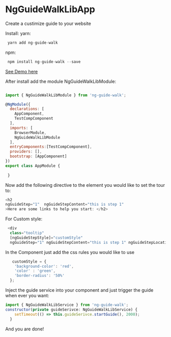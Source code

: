 # NgGuideWalkLibApp

Create a custimize guide to your website 

Install: 
yarn:
```javascript
 yarn add ng-guide-walk
 ```
npm:
```javascript
 npm install ng-guide-walk --save
 ```

[See Demo here](https://yonia1.github.io/ngx-guide/dist/ng-guide-walk-lib-app/index.html)

After install add the module NgGuideWalkLibModule: 

```javascript

import { NgGuideWalkLibModule } from 'ng-guide-walk';

@NgModule({
  declarations: [
    AppComponent,
    TestCompComponent
  ],
  imports: [
    BrowserModule,
    NgGuideWalkLibModule
  ],
  entryComponents:[TestCompComponent],
  providers: [],
  bootstrap: [AppComponent]
})
export class AppModule {
  
 }
```


Now add the following directive to the element you would like to set the tour to: 
```javascript
<h2
ngGuideStep="1"  ngGuideStepContent="this is step 1"
>Here are some links to help you start: </h2>
  ```

For Custom style:
```javascript
 <div 
  class="tooltip"
  [ngGuideStepStyle]="customStyle"
  ngGuideStep="1" ngGuideStepContent="this is step 1" ngGuideStepLocation='bottom'>

  ```
  In the Component just add the css rules you would like to use 
```javascript
   customStyle = {
    'background-color': 'red',
    'color' : 'green',
    'border-radius': '50%'
  };

  ```
Inject the guide service into your component and just trigger the guide when ever you want:

```javascript
import { NgGuideWalkLibService } from 'ng-guide-walk';
constructor(private guideSerivce: NgGuideWalkLibService) {
    setTimeout(() => this.guideSerivce.startGuide(), 2000);
  }

```  

  And you are done!

